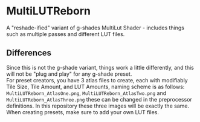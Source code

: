 # MultiLUTReborn

A "reshade-ified" variant of g-shades MultiLut Shader - includes things such as multiple passes and different LUT files.

## Differences

Since this is not the g-shade variant, things work a little differently, and this will not be "plug and play" for any g-shade preset.    
For preset creators, you have 3 atlas files to create, each with modifiably Tile Size, Tile Amount, and LUT Amounts, naming scheme is as follows:    
`MultiLUTReborn_AtlasOne.png`, `MultiLUTReborn_AtlasTwo.png` and `MultiLUTReborn_AtlasThree.png` these can be changed in the preprocessor definitions.
In this repository these three images will be exactly the same. When creating presets, make sure to add your own LUT files.
